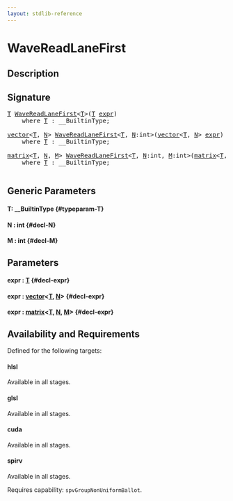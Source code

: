 ```yaml
---
layout: stdlib-reference
---
```


# WaveReadLaneFirst

## Description





## Signature 

<pre>
<a href="/stdlib-reference/global-decls/wavereadlanefirst-048c#typeparam-T" class="code_type">T</a> <a href="/stdlib-reference/global-decls/wavereadlanefirst-048c">WaveReadLaneFirst</a>&lt;<a href="/stdlib-reference/global-decls/wavereadlanefirst-048c#typeparam-T" class="code_type">T</a>&gt;(<a href="/stdlib-reference/global-decls/wavereadlanefirst-048c#typeparam-T" class="code_type">T</a> <a href="/stdlib-reference/global-decls/wavereadlanefirst-048c#decl-expr" class="code_param">expr</a>)
    <span class='code_keyword'>where</span> <a href="/stdlib-reference/global-decls/wavereadlanefirst-048c#typeparam-T" class="code_type">T</a> : __BuiltinType;

<a href="/stdlib-reference/types/vector/index" class="code_type">vector</a>&lt;<a href="/stdlib-reference/global-decls/wavereadlanefirst-048c#typeparam-T" class="code_type">T</a>, <a href="/stdlib-reference/global-decls/wavereadlanefirst-048c#decl-N" class="code_var">N</a>&gt; <a href="/stdlib-reference/global-decls/wavereadlanefirst-048c">WaveReadLaneFirst</a>&lt;<a href="/stdlib-reference/global-decls/wavereadlanefirst-048c#typeparam-T" class="code_type">T</a>, <a href="/stdlib-reference/global-decls/wavereadlanefirst-048c#decl-N" class="code_var">N</a>:<span class="code_keyword">int</span>&gt;(<a href="/stdlib-reference/types/vector/index" class="code_type">vector</a>&lt;<a href="/stdlib-reference/global-decls/wavereadlanefirst-048c#typeparam-T" class="code_type">T</a>, <a href="/stdlib-reference/global-decls/wavereadlanefirst-048c#decl-N" class="code_var">N</a>&gt; <a href="/stdlib-reference/global-decls/wavereadlanefirst-048c#decl-expr" class="code_param">expr</a>)
    <span class='code_keyword'>where</span> <a href="/stdlib-reference/global-decls/wavereadlanefirst-048c#typeparam-T" class="code_type">T</a> : __BuiltinType;

<a href="/stdlib-reference/types/matrix/index" class="code_type">matrix</a>&lt;<a href="/stdlib-reference/global-decls/wavereadlanefirst-048c#typeparam-T" class="code_type">T</a>, <a href="/stdlib-reference/global-decls/wavereadlanefirst-048c#decl-N" class="code_var">N</a>, <a href="/stdlib-reference/global-decls/wavereadlanefirst-048c#decl-M" class="code_var">M</a>&gt; <a href="/stdlib-reference/global-decls/wavereadlanefirst-048c">WaveReadLaneFirst</a>&lt;<a href="/stdlib-reference/global-decls/wavereadlanefirst-048c#typeparam-T" class="code_type">T</a>, <a href="/stdlib-reference/global-decls/wavereadlanefirst-048c#decl-N" class="code_var">N</a>:<span class="code_keyword">int</span>, <a href="/stdlib-reference/global-decls/wavereadlanefirst-048c#decl-M" class="code_var">M</a>:<span class="code_keyword">int</span>&gt;(<a href="/stdlib-reference/types/matrix/index" class="code_type">matrix</a>&lt;<a href="/stdlib-reference/global-decls/wavereadlanefirst-048c#typeparam-T" class="code_type">T</a>, <a href="/stdlib-reference/global-decls/wavereadlanefirst-048c#decl-N" class="code_var">N</a>, <a href="/stdlib-reference/global-decls/wavereadlanefirst-048c#decl-M" class="code_var">M</a>&gt; <a href="/stdlib-reference/global-decls/wavereadlanefirst-048c#decl-expr" class="code_param">expr</a>)
    <span class='code_keyword'>where</span> <a href="/stdlib-reference/global-decls/wavereadlanefirst-048c#typeparam-T" class="code_type">T</a> : __BuiltinType;

</pre>

## Generic Parameters

#### T: \_\_BuiltinType {#typeparam-T}
#### N  : int {#decl-N}
#### M  : int {#decl-M}

## Parameters

#### expr  : [T](/stdlib-reference/global-decls/wavereadlanefirst-048c#typeparam-T) {#decl-expr}
#### expr  : [vector](/stdlib-reference/types/vector/index)\<[T](/stdlib-reference/types/vector/index#typeparam-T), [N](/stdlib-reference/types/vector/index#decl-N)\> {#decl-expr}
#### expr  : [matrix](/stdlib-reference/types/matrix/index)\<[T](/stdlib-reference/types/matrix/t-0), [N](/stdlib-reference/types/matrix/index#decl-N), [M](/stdlib-reference/types/matrix/index#decl-M)\> {#decl-expr}

## Availability and Requirements

Defined for the following targets:

#### hlsl
Available in all stages.

#### glsl
Available in all stages.

#### cuda
Available in all stages.

#### spirv
Available in all stages.

Requires capability: `spvGroupNonUniformBallot`.


